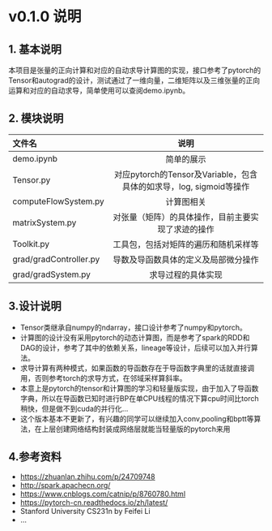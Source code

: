 # v0.1.0 说明 #
## 1. 基本说明  ##
本项目是张量的正向计算和对应的自动求导计算图的实现，接口参考了pytorch的Tensor和autograd的设计，测试通过了一维向量，二维矩阵以及三维张量的正向运算和对应的自动求导，简单使用可以查阅demo.ipynb。

## 2. 模块说明 ##
|文件名|说明|
|:-|:-:|
|demo.ipynb|简单的展示|
|Tensor.py|对应pytorch的Tensor及Variable，包含具体的如求导，log, sigmoid等操作|
|computeFlowSystem.py|计算图相关|
|matrixSystem.py|对张量（矩阵）的具体操作，目前主要实现了求迹的操作|
|Toolkit.py|工具包，包括对矩阵的遍历和随机采样等|
|grad/gradController.py|导数及导函数具体的定义及局部微分操作|
|grad/gradSystem.py|求导过程的具体实现|

## 3.设计说明 ##
* Tensor类继承自numpy的ndarray，接口设计参考了numpy和pytorch。
* 计算图的设计没有采用pytorch的动态计算图，而是参考了spark的RDD和DAG的设计，参考了其中的依赖关系，lineage等设计，后续可以加入并行算法。
* 求导计算有两种模式，如果函数的导函数存在于导函数字典里的话就直接调用，否则参考torch的求导方式，在邻域采样算斜率。
* 本意上是pytorch的tensor和计算图的学习和轻量版实现，由于加入了导函数字典，所以在导函数已知时进行BP在单CPU线程的情况下算cpu时间比torch稍快，但是做不到cuda的并行化...
* 这个版本基本不更新了，有兴趣的同学可以继续加入conv,pooling和bptt等算法，在上层创建网络结构封装成网络层就能当轻量版的pytorch来用

## 4.参考资料 ##
* https://zhuanlan.zhihu.com/p/24709748
* http://spark.apachecn.org/
* https://www.cnblogs.com/catnip/p/8760780.html
* https://pytorch-cn.readthedocs.io/zh/latest/
* Stanford University CS231n by Feifei Li
* ...
